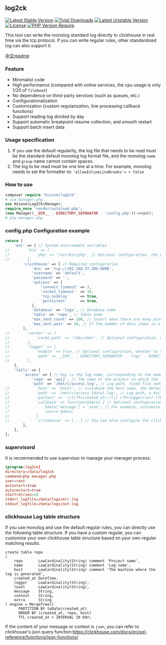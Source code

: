 ## log2ck
[![Latest Stable Version](http://poser.pugx.org/hisune/log2ck/v)](https://packagist.org/packages/hisune/log2ck) [![Total Downloads](http://poser.pugx.org/hisune/log2ck/downloads)](https://packagist.org/packages/hisune/log2ck) [![Latest Unstable Version](http://poser.pugx.org/hisune/log2ck/v/unstable)](https://packagist.org/packages/hisune/log2ck) [![License](http://poser.pugx.org/hisune/log2ck/license)](https://packagist.org/packages/hisune/log2ck) [![PHP Version Require](http://poser.pugx.org/hisune/log2ck/require/php)](https://packagist.org/packages/hisune/log2ck)

This tool can write the monolog standard log directly to clickhouse in real time via the tcp protocol. If you can write regular rules, other standardized log can also support it.

[中文readme](https://github.com/hisune/log2ck/blob/main/readme.zh.md)

### Feature
- Minimalist code
- High performance (compared with online services, the cpu usage is only 1/20 of `filebeat`)
- No dependence on third-party services (such as queues, etc.)
- Configurationalization
- Customization (custom regularization, line processing callback functions)
- Support reading log divided by day
- Support automatic breakpoint resume collection, and smooth restart
- Support batch insert data

### Usage specification
1. If you use the default regularity, the log file that needs to be read must be the standard default monolog log format file, and the monolog `name` and `group` name cannot contain spaces.
2. The log to be read must be one line at a time. For example, monolog needs to set the formatter to: `'allowInlineLineBreaks'= > false`

### How to use
```php
composer require "hisune/log2ck"
# vim manager.php
use Hisune\Log2Ck\Manager;
require_once 'vendor/autoload.php';
(new Manager(__DIR__ . DIRECTORY_SEPARATOR . 'config.php'))->run();
# php manager.php
```

### config.php Configuration example
```php
return [
    'env' => [ // System environment variables
//        'bin' => [
//            'php' => '/usr/bin/php', // Optional configuration, the path to which the php bin file belongs
//        ],
        'clickhouse' => [ // Required configuration
            'dsn' => 'tcp://192.168.37.205:9000',
            'username' => 'default',
            'password' => '',
            'options' => [
                'connect_timeout' => 3,
                'socket_timeout'  => 30,
                'tcp_nodelay'     => true,
                'persistent'      => true,
            ],
            'database' => 'logs', // Database name
            'table' => 'repo', // Table name
            'max_sent_count' => 100, // Insert when there are many pieces of data in a single batch
            'max_sent_wait' => 10, // If the number of data items in a single batch is not satisfied, the insertion will be performed at least once in how many seconds
        ],
//        'worker' => [
//            'cache_path' => '/dev/shm/', // Optional configuration, worker cache directory
//        ],
//        'logger' => [
//            'enable' => true, // Optional configuration, whether to record logs
//            'path' => __DIR__ . DIRECTORY_SEPARATOR . 'logs' . DIRECTORY_SEPARATOR, // Specify the directory where the logs are logged, optional configuration, and need to end with /
//        ],
    ],
    'tails' => [
        'access' => [ // Key is the log name, corresponding to the name field of clickhouse
            'repo' => 'api2', // The name of the project to which the log belongs
            'path' => '/mnt/c/access.log', // Log path, fixed file name log
//            'host' => 'host1', // Customize the host name, the default is the server host name if it is not set, which corresponds to the host field of clickhouse
//            'path' => '/mnt/c/access-{date}.log', // Log path, a daily log with a file name, currently only one macro variable {date} is supported. For example, the date format: 2022-02-22
//            'pattern' => '/\[(?P<created_at>.*)\] (?P<logger>\w+).(?P<level>\w+): (?P<message>.*[^ ]+) (?P<context>[^ ]+) (?P<extra>[^ ]+)/', // Optional configuration, if regular processing is not required, set to false
//            'callback' => function($data) { // Optional configuration, this line of data is processed according to a custom callback method, and the content of the method can implement any logic for cleaning this stream by itself.
//                $data['message'] = 'xxoo'; // For example, customize the processing of this data
//                return $data;
//            }
//            'clickhouse' => [...] // You can also configure the clickhouse connection information for individual projects, and the configuration content is the same as the clickhouse array of env.
        ],
    ],
];
```

### supervisord
It is recommended to use supervisor to manage your manager process.
```conf
[program:log2ck]
directory=/data/log2ck
command=php manager.php
user=root
autostart=true
autorestart=true
startretries=10
stderr_logfile=/data/logs/err.log
stdout_logfile=/data/logs/out.log
```

### clickhouse Log table structure
If you use monolog and use the default regular rules, you can directly use the following table structure. If you have a custom regular, you can customize your own clickhouse table structure based on your own regular matching results.
```clickhouse
create table repo
(
    repo       LowCardinality(String) comment 'Project name',
    name       LowCardinality(String) comment 'Log name',
    host       LowCardinality(String) comment 'The machine where the log is generated',
    created_at DateTime,
    logger     LowCardinality(String),
    level      LowCardinality(String),
    message    String,
    context    String,
    extra      String
) engine = MergeTree()
      PARTITION BY toDate(created_at)
      ORDER BY (created_at, repo, host)
      TTL created_at + INTERVAL 10 DAY;
```
If the content of your message or context is `json`, you can refer to clickhouse's json query function:https://clickhouse.com/docs/en/sql-reference/functions/json-functions/
